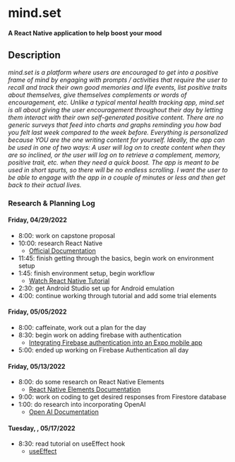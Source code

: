 # mind.set

#### A React Native application to help boost your mood

## Description

_mind.set is a platform where users are encouraged to get into a positive frame of mind by engaging with prompts / activities that require the user to recall and track their own good memories and life events, list positive traits about themselves, give themselves complements or words of encouragement, etc. Unlike a typical mental health tracking app, mind.set is all about giving the user encouragement throughout their day by letting them interact with their own self-generated positive content. There are no generic surveys that feed into charts and graphs reminding you how bad you felt last week compared to the week before. Everything is personalized because YOU are the one writing content for yourself. Ideally, the app can be used in one of two ways: A user will log on to create content when they are so inclined, or the user will log on to retrieve a complement, memory, positive trait, etc. when they need a quick boost. The app is meant to be used in short spurts, so there will be no endless scrolling. I want the user to be able to engage with the app in a couple of minutes or less and then get back to their actual lives._

### Research & Planning Log
#### Friday, 04/29/2022
* 8:00: work on capstone proposal
* 10:00: research React Native
    * [Official Documentation](https://reactnative.dev/docs/getting-started)
* 11:45: finish getting through the basics, begin work on environment setup
* 1:45: finish environment setup, begin workflow
    * [Watch React Native Tutorial](https://www.youtube.com/watch?v=0-S5a0eXPoc)
* 2:30: get Android Studio set up for Android emulation
* 4:00: continue working through tutorial and add some trial elements

#### Friday, 05/05/2022
* 8:00: caffeinate, work out a plan for the day
* 8:30: begin work on adding firebase with authentication
    * [Integrating Firebase authentication into an Expo mobile app](https://blog.logrocket.com/integrating-firebase-authentication-expo-mobile-app/)
* 5:00: ended up working on Firebase Authentication all day

#### Friday, 05/13/2022
* 8:00: do some research on React Native Elements
    * [React Native Elements Documentation](https://reactnativeelements.com/docs)
* 9:00: work on coding to get desired responses from Firestore database
* 1:00: do research into incorporating OpenAI
    * [Open AI Documentation](https://beta.openai.com/docs/introduction)

#### Tuesday, , 05/17/2022
* 8:30: read tutorial on useEffect hook
    * [useEffect](https://blog.logrocket.com/guide-to-react-useeffect-hook/)